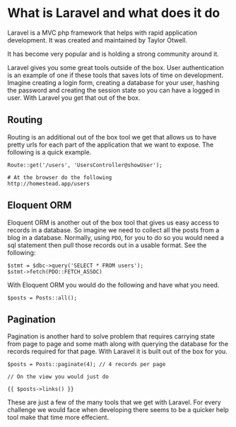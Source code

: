 # What is Laravel and what does it do

Laravel is a MVC php framework that helps with rapid application development. It was created and maintained by Taylor Otwell.

It has become very popular and is holding a strong community around it.

Laravel gives you some great tools outside of the box. User authentication is an example of one if these tools that saves lots of time on development. Imagine creating a login form, creating a database for your user, hashing the password and creating the session state so you can have a logged in user. With Laravel you get that out of the box.

## Routing
Routing is an additional out of the box tool we get that allows us to have pretty urls for each part of the application that we want to expose. The following is a quick example.

```
Route::get('/users', 'UsersController@showUser');

# At the browser do the following
http://homestead.app/users
```

## Eloquent ORM

Eloquent ORM is another out of the box tool that gives us easy access to records in a database. So imagine we need to collect all the posts from a blog in a database. Normally, using ```PDO```, for you to do so you would need a sql statement then pull those records out in a usable format. See the following:

```
$stmt = $dbc->query('SELECT * FROM users');
$stmt->fetch(PDO::FETCH_ASSOC)
```

With Eloquent ORM you would do the following and have what you need.

```
$posts = Posts::all();
```

## Pagination

Pagination is another hard to solve problem that requires carrying state from page to page and some math along with querying the database for the records required for that page. With Laravel it is built out of the box for you.

```
$posts = Posts::paginate(4); // 4 records per page

// On the view you would just do

{{ $posts->links() }}
```

These are just a few of the many tools that we get with Laravel. For every challenge we would face when developing there seems to be a quicker help tool make that time more effecient.